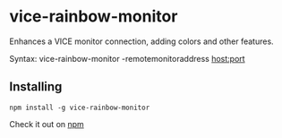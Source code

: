 # vice-rainbow-monitor

Enhances a VICE monitor connection, adding colors and other features.

Syntax: vice-rainbow-monitor -remotemonitoraddress <host:port>

## Installing

`npm install -g vice-rainbow-monitor`

Check it out on [npm](https://www.npmjs.com/package/@entan.gl/vice-rainbow-monitor)
